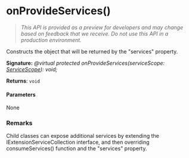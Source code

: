 # onProvideServices()

> _This API is provided as a preview for developers and may change based on feedback that we receive.  Do not use this API in a production environment._

Constructs the object that will be returned by the "services" property.

**Signature:** _@virtual protected onProvideServices(serviceScope: [ServiceScope](../../sp-core-library.api/class/servicescope.md)): void;_

**Returns**: `void`





#### Parameters
None


### Remarks

Child classes can expose additional services by extending the IExtensionServiceCollection interface, and then overriding consumeServices() function and the "services" property.

